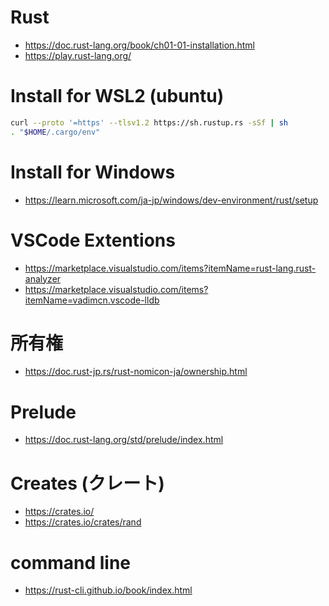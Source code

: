 # Rust
- https://doc.rust-lang.org/book/ch01-01-installation.html
- https://play.rust-lang.org/
# Install for WSL2 (ubuntu)
```zsh
curl --proto '=https' --tlsv1.2 https://sh.rustup.rs -sSf | sh
. "$HOME/.cargo/env"
```
# Install for Windows
- https://learn.microsoft.com/ja-jp/windows/dev-environment/rust/setup
<!--
1. Visual Studio をインストール
- [.NET デスクトップ開発]、[C++ によるデスクトップ開発]、および [ユニバーサル Windows プラットフォーム開発] を選択
-  Git for Windows もミックスに追加します (検索ボックスを使用して、名前でそれを検索します
2. https://www.rust-lang.org/tools/install
-->
# VSCode Extentions
- https://marketplace.visualstudio.com/items?itemName=rust-lang.rust-analyzer
- https://marketplace.visualstudio.com/items?itemName=vadimcn.vscode-lldb
# 所有権
- https://doc.rust-jp.rs/rust-nomicon-ja/ownership.html
# Prelude
- https://doc.rust-lang.org/std/prelude/index.html
# Creates (クレート)
- https://crates.io/
- https://crates.io/crates/rand
# command line
- https://rust-cli.github.io/book/index.html

